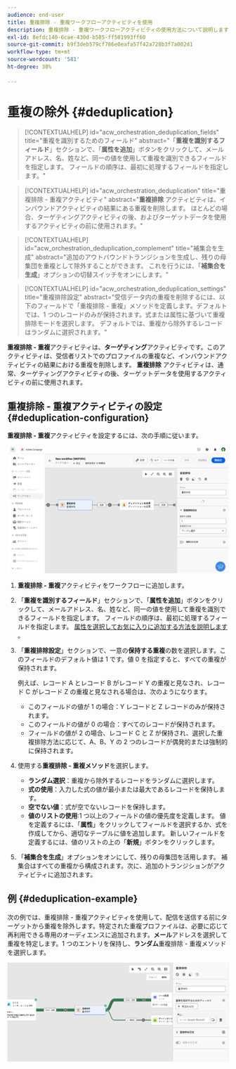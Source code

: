 ```yaml
---
audience: end-user
title: 重複排除 - 重複ワークフローアクティビティを使用
description: 重複排除 - 重複ワークフローアクティビティの使用方法について説明します
exl-id: 8efdc140-6cae-430d-b585-ff581993ff60
source-git-commit: b9f3deb579cf786e0eafa57f42a728b3f7a002d1
workflow-type: tm+mt
source-wordcount: '581'
ht-degree: 38%

---
```


# 重複の除外 {#deduplication}

>[!CONTEXTUALHELP]
>id="acw_orchestration_deduplication_fields"
>title="重複を識別するためのフィールド"
>abstract="「**重複を識別するフィールド**」セクションで、「**属性を追加**」ボタンをクリックして、メールアドレス、名、姓など、同一の値を使用して重複を識別できるフィールドを指定します。 フィールドの順序は、最初に処理するフィールドを指定します。"

>[!CONTEXTUALHELP]
>id="acw_orchestration_deduplication"
>title="重複排除 - 重複アクティビティ"
>abstract="**重複排除** アクティビティは、インバウンドアクティビティの結果にある重複を削除します。 ほとんどの場合、ターゲティングアクティビティの後、およびターゲットデータを使用するアクティビティの前に使用されます。"

>[!CONTEXTUALHELP]
>id="acw_orchestration_deduplication_complement"
>title="補集合を生成"
>abstract="追加のアウトバウンドトランジションを生成し、残りの母集団を重複として除外することができます。 これを行うには、「**補集合を生成**」オプションの切替スイッチをオンにします。"

>[!CONTEXTUALHELP]
>id="acw_orchestration_deduplication_settings"
>title="重複排除設定"
>abstract="受信データ内の重複を削除するには、以下のフィールドで「重複排除 - 重複」メソッドを定義します。デフォルトでは、1 つのレコードのみが保持されます。式または属性に基づいて重複排除モードを選択します。 デフォルトでは、重複から除外するレコードはランダムに選択されます。"

**重複排除 - 重複**&#x200B;アクティビティは、**ターゲティング**&#x200B;アクティビティです。このアクティビティは、受信者リストでのプロファイルの重複など、インバウンドアクティビティの結果における重複を削除します。 **重複排除** アクティビティは、通常、ターゲティングアクティビティの後、ターゲットデータを使用するアクティビティの前に使用されます。

## 重複排除 - 重複アクティビティの設定 {#deduplication-configuration}

**重複排除 - 重複**&#x200B;アクティビティを設定するには、次の手順に従います。

![ ワークフローの重複排除の設定プロセス ](../assets/workflow-deduplication.png)

1. **重複排除 - 重複**&#x200B;アクティビティをワークフローに追加します。

1. 「**重複を識別するフィールド**」セクションで、「**属性を追加**」ボタンをクリックして、メールアドレス、名、姓など、同一の値を使用して重複を識別できるフィールドを指定します。 フィールドの順序は、最初に処理するフィールドを指定します。 [ 属性を選択してお気に入りに追加する方法を説明します ](../../get-started/attributes.md)。

1. 「**重複排除設定**」セクションで、一意の&#x200B;**保持する重複**&#x200B;の数を選択します。このフィールドのデフォルト値は 1 です。値 0 を指定すると、すべての重複が保持されます。

   例えば、レコード A とレコード B がレコード Y の重複と見なされ、レコード C がレコード Z の重複と見なされる場合は、次のようになります。

   * このフィールドの値が 1 の場合：Y レコードと Z レコードのみが保持されます。
   * このフィールドの値が 0 の場合：すべてのレコードが保持されます。
   * フィールドの値が 2 の場合、レコード C と Z が保持され、選択した重複排除方法に応じて、A、B、Y の 2 つのレコードが偶発的または強制的に保持されます。

1. 使用する&#x200B;**重複排除 - 重複メソッド**&#x200B;を選択します。

   * **ランダム選択**：重複から除外するレコードをランダムに選択します。
   * **式の使用**：入力した式の値が最小または最大であるレコードを保持します。
   * **空でない値**：式が空でないレコードを保持します。
   * **値のリストの使用**:1 つ以上のフィールドの値の優先度を定義します。 値を定義するには、「**属性**」をクリックしてフィールドを選択するか、式を作成してから、適切なテーブルに値を追加します。 新しいフィールドを定義するには、値のリストの上の「**新規**」ボタンをクリックします。

1. 「**補集合を生成**」オプションをオンにして、残りの母集団を活用します。 補集合はすべての重複から構成されます。次に、追加のトランジションがアクティビティに追加されます。

## 例 {#deduplication-example}

次の例では、重複排除 - 重複アクティビティを使用して、配信を送信する前にターゲットから重複を除外します。特定された重複プロファイルは、必要に応じて再利用できる専用のオーディエンスに追加されます。**メール**&#x200B;アドレスを選択して重複を特定します。1 つのエントリを保持し、**ランダム**&#x200B;重複排除 - 重複メソッドを選択します。

![ ワークフローでの重複排除アクティビティの例 ](../assets/workflow-deduplication-example.png)